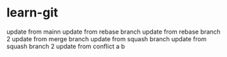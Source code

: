 # learn-git

update from mainn
update from rebase branch
update from rebase branch 2
update from merge branch
update from squash branch
update from squash branch 2
update from conflict
a
b
